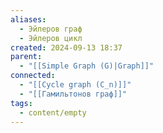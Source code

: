 ```yaml
---
aliases:
  - Эйлеров граф
  - Эйлеров цикл
created: 2024-09-13 18:37
parent:
  - "[[Simple Graph (G)|Graph]]"
connected:
  - "[[Cycle graph (C_n)]]"
  - "[[Гамильтонов граф]]"
tags:
  - content/empty
---
```

